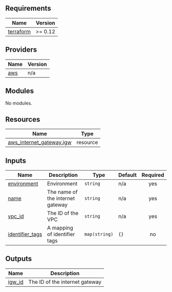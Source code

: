 <!-- BEGIN_TF_DOCS -->
## Requirements

| Name | Version |
|------|---------|
| <a name="requirement_terraform"></a> [terraform](#requirement\_terraform) | >= 0.12 |

## Providers

| Name | Version |
|------|---------|
| <a name="provider_aws"></a> [aws](#provider\_aws) | n/a |

## Modules

No modules.

## Resources

| Name | Type |
|------|------|
| [aws_internet_gateway.igw](https://registry.terraform.io/providers/hashicorp/aws/latest/docs/resources/internet_gateway) | resource |

## Inputs

| Name | Description | Type | Default | Required |
|------|-------------|------|---------|:--------:|
| <a name="input_environment"></a> [environment](#input\_environment) | Environment | `string` | n/a | yes |
| <a name="input_name"></a> [name](#input\_name) | The name of the internet gateway | `string` | n/a | yes |
| <a name="input_vpc_id"></a> [vpc\_id](#input\_vpc\_id) | The ID of the VPC | `string` | n/a | yes |
| <a name="input_identifier_tags"></a> [identifier\_tags](#input\_identifier\_tags) | A mapping of identifier tags | `map(string)` | `{}` | no |

## Outputs

| Name | Description |
|------|-------------|
| <a name="output_igw_id"></a> [igw\_id](#output\_igw\_id) | The ID of the internet gateway |
<!-- END_TF_DOCS -->